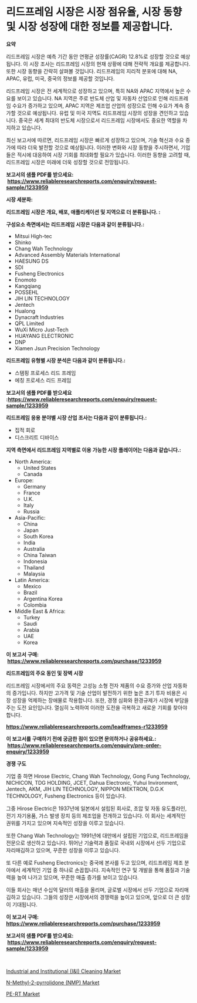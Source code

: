 <p><h1>리드프레임 시장은 시장 점유율, 시장 동향 및 시장 성장에 대한 정보를 제공합니다.</h1></p><p><strong>요약</strong></p>
<p><p>리드프레임 시장은 예측 기간 동안 연평균 성장률(CAGR) 12.8%로 성장할 것으로 예상됩니다. 이 시장 조사는 리드프레임 시장의 현재 상황에 대해 전략적 개요를 제공합니다. 또한 시장 동향을 간략히 살펴볼 것입니다. 리드프레임의 지리적 분포에 대해 NA, APAC, 유럽, 미국, 중국의 정보를 제공할 것입니다.</p><p>리드프레임 시장은 전 세계적으로 성장하고 있으며, 특히 NA와 APAC 지역에서 높은 수요를 보이고 있습니다. NA 지역은 주로 반도체 산업 및 자동차 산업으로 인해 리드프레임 수요가 증가하고 있으며, APAC 지역은 제조업 산업의 성장으로 인해 수요가 계속 증가할 것으로 예상됩니다. 유럽 및 미국 지역도 리드프레임 시장의 성장을 견인하고 있습니다. 중국은 세계 최대의 반도체 시장으로서 리드프레임 시장에서도 중요한 역할을 차지하고 있습니다.</p><p>최신 보고서에 따르면, 리드프레임 시장은 빠르게 성장하고 있으며, 기술 혁신과 수요 증가에 따라 더욱 발전할 것으로 예상됩니다. 이러한 변화와 시장 동향을 주시하면서, 기업들은 적시에 대응하여 시장 기회를 최대화할 필요가 있습니다. 이러한 동향을 고려할 때, 리드프레임 시장은 미래에 더욱 성장할 것으로 전망됩니다.</p></p>
<p><strong>보고서의 샘플 PDF를 받으세요: &nbsp;<a href="https://www.reliableresearchreports.com/enquiry/request-sample/1233959">https://www.reliableresearchreports.com/enquiry/request-sample/1233959</a></strong></p>
<p><strong>시장 세분화:</strong></p>
<p><strong> 리드프레임 시장은 개요, 배포, 애플리케이션 및 지역으로 더 분류됩니다. :</strong></p>
<p><strong>구성요소 측면에서는 리드프레임 시장은 다음과 같이 분류됩니다.:</strong></p>
<p><ul><li>Mitsui High-tec</li><li>Shinko</li><li>Chang Wah Technology</li><li>Advanced Assembly Materials International</li><li>HAESUNG DS</li><li>SDI</li><li>Fusheng Electronics</li><li>Enomoto</li><li>Kangqiang</li><li>POSSEHL</li><li>JIH LIN TECHNOLOGY</li><li>Jentech</li><li>Hualong</li><li>Dynacraft Industries</li><li>QPL Limited</li><li>WuXi Micro Just-Tech</li><li>HUAYANG ELECTRONIC</li><li>DNP</li><li>Xiamen Jsun Precision Technology</li></ul></p>
<p><strong> 리드프레임 유형별 시장 분석은 다음과 같이 분류됩니다.:</strong></p>
<p><ul><li>스탬핑 프로세스 리드 프레임</li><li>에칭 프로세스 리드 프레임</li></ul></p>
<p><strong>보고서의 샘플 PDF를 받으세요 :<a href="https://www.reliableresearchreports.com/enquiry/request-sample/1233959">https://www.reliableresearchreports.com/enquiry/request-sample/1233959</a></strong></p>
<p><strong> 리드프레임 응용 분야별 시장 산업 조사는 다음과 같이 분류됩니다.:</strong></p>
<p><ul><li>집적 회로</li><li>디스크리트 디바이스</li></ul></p>
<p><strong>지역 측면에서 리드프레임 지역별로 이용 가능한 시장 플레이어는 다음과 같습니다.:</strong></p>
<p><ul>
    <li>
        North America:
        <ul>
            <li>United States</li>
            <li>Canada</li>
        </ul>
    </li>
    <li>
        Europe:
        <ul>
            <li>Germany</li>
            <li>France</li>
            <li>U.K.</li>
            <li>Italy</li>
            <li>Russia</li>
        </ul>
    </li>
    <li>
        Asia-Pacific:
        <ul>
            <li>China</li>
            <li>Japan</li>
            <li>South Korea</li>
            <li>India</li>
            <li>Australia</li>
            <li>China Taiwan</li>
            <li>Indonesia</li>
            <li>Thailand</li>
            <li>Malaysia</li>
        </ul>
    </li>
    <li>
        Latin America:
        <ul>
            <li>Mexico</li>
            <li>Brazil</li>
            <li>Argentina Korea</li>
            <li>Colombia</li>
        </ul>
    </li>
    <li>
        Middle East & Africa:
        <ul>
            <li>Turkey</li>
            <li>Saudi</li>
            <li>Arabia</li>
            <li>UAE</li>
            <li>Korea</li>
        </ul>
    </li>
    </ul></p>
<p><strong>이 보고서 구매: &nbsp;<a href="https://www.reliableresearchreports.com/purchase/1233959">https://www.reliableresearchreports.com/purchase/1233959</a></strong></p>
<p><strong>리드프레임의 주요 동인 및 장벽 시장</strong></p>
<p><p>리드프레임 시장에서의 주요 동력은 고성능 소형 전자 제품의 수요 증가와 산업 자동화의 증가입니다. 하지만 고가격 및 기술 산업이 발전하기 위한 높은 초기 투자 비용은 시장 성장을 억제하는 장애물로 작용합니다. 또한, 경쟁 심화와 환경규제가 시장에 부담을 주는 도전 요인입니다. 열심히 노력하여 이러한 도전을 극복하고 새로운 기회를 찾아야합니다.</p></p>
<p><strong><a href="https://www.reliableresearchreports.com/leadframes-r1233959">https://www.reliableresearchreports.com/leadframes-r1233959</a></strong></p>
<p><strong>이 보고서를 구매하기 전에 궁금한 점이 있으면 문의하거나 공유하세요.: &nbsp;<a href="https://www.reliableresearchreports.com/enquiry/pre-order-enquiry/1233959">https://www.reliableresearchreports.com/enquiry/pre-order-enquiry/1233959</a></strong></p>
<p><strong>경쟁 구도</strong></p>
<p><p>기업 중 하면 Hirose Electric, Chang Wah Technology, Gong Fung Technology, NICHICON, TDG HOLDING, JCET, Dahua Electronic, Yuhui Invironment, Jentech, AKM, JIH LIN TECHNOLOGY, NIPPON MEKTRON, D.G.K TECHNOLOGY, Fusheng Electronics 등이 있습니다. </p><p>그중 Hirose Electric은 1937년에 일본에서 설립된 회사로, 초압 및 자동 유도플라인, 전기 자기용품, 가스 발생 장치 등의 제조업을 전개하고 있습니다. 이 회사는 세계적인 권위를 가지고 있으며 지속적인 성장을 이루고 있습니다. </p><p>또한 Chang Wah Technology는 1991년에 대만에서 설립된 기업으로, 리드프레임을 전문으로 생산하고 있습니다. 뛰어난 기술력과 품질로 국내외 시장에서 선두 기업으로 자리매김하고 있으며, 꾸준한 성장을 이루고 있습니다.</p><p>또 다른 예로 Fusheng Electronics는 중국에 본사를 두고 있으며, 리드프레임 제조 분야에서 세계적인 기업 중 하나로 손꼽힙니다. 지속적인 연구 및 개발을 통해 품질과 기술력을 높여 나가고 있으며, 꾸준한 매출 증가를 보이고 있습니다.</p><p>이들 회사는 매년 수십억 달러의 매출을 올리며, 글로벌 시장에서 선두 기업으로 자리매김하고 있습니다. 그들의 성장은 시장에서의 경쟁력을 높이고 있으며, 앞으로 더 큰 성장이 기대됩니다.</p></p>
<p><strong>이 보고서 구매: &nbsp; <a href="https://www.reliableresearchreports.com/purchase/1233959">https://www.reliableresearchreports.com/purchase/1233959</a></strong></p>
<p><strong>보고서의 샘플 PDF를 받으세요: &nbsp;<a href="https://www.reliableresearchreports.com/enquiry/request-sample/1233959">https://www.reliableresearchreports.com/enquiry/request-sample/1233959</a></strong><strong></strong></p>
<p>&nbsp;</p>
<p><p><a href="https://simplistic-meeting-7ee.notion.site/Industrial-and-Institutional-I-I-Cleaning-Market-Trends-Forecast-and-Competitive-Analysis-to-20-955e610cb0024fe1930cee85b617c68f">Industrial and Institutional (I&I) Cleaning Market</a></p><p><a href="https://skillful-vermicelli-b89.notion.site/N-Methyl-2-pyrrolidone-NMP-Market-Trends-Forecast-and-Competitive-Analysis-to-2031-3d4ce0d453374b9f9586851f7be2bcb2">N-Methyl-2-pyrrolidone (NMP) Market</a></p><p><a href="https://eight-handstand-8fb.notion.site/PE-RT-Market-Report-Reveals-the-Latest-Trends-And-Growth-Opportunities-of-this-Market-f40ca3d2d9d2409780734c42f549da5a">PE-RT Market</a></p></p>
